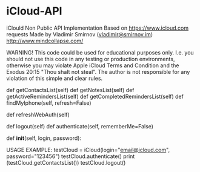 iCloud-API
==========

iClould Non Public API Implementation
Based on https://www.icloud.com requests
Made by Vladimir Smirnov (vladimir@smirnov.im)
http://www.mindcollapse.com/

WARNING! 
This code could be used for educational purposes only.
I.e. you should not use this code in any testing or production environments,
otherwise you may violate Apple iCloud Terms and Condition and the Exodus 20:15 "Thou shalt not steal".
The author is not responsible for any violation of this simple and clear rules.

def getContactsList(self)
def getNotesList(self)
def getActiveRemindersList(self)
def getCompletedRemindersList(self)
def findMyIphone(self, refresh=False)

def refreshWebAuth(self)

def logout(self)
def authenticate(self, rememberMe=False)

def __init__(self, login, password):

USAGE EXAMPLE:
testCloud = iCloud(login="email@icloud.com", password="123456")
testCloud.authenticate()
print (testCloud.getContactsList())
testCloud.logout()